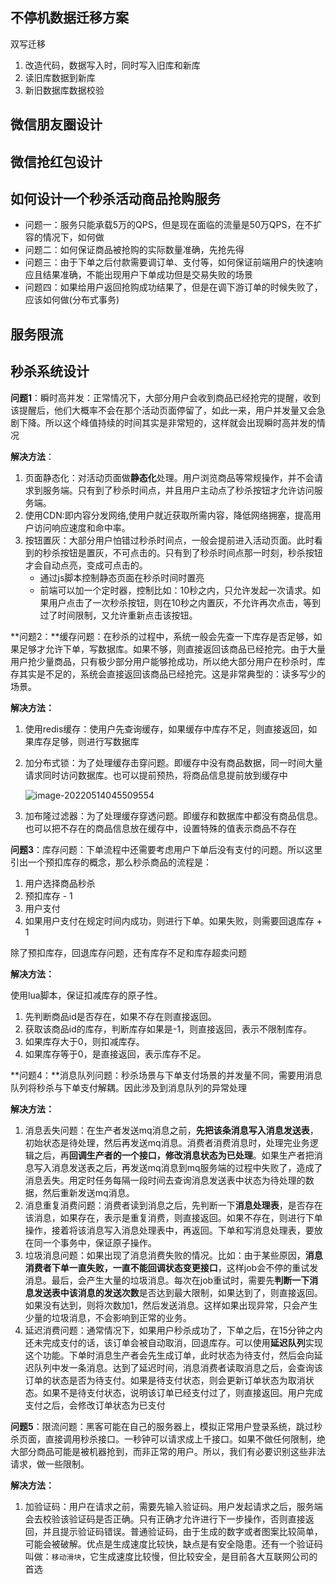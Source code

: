 ## 不停机数据迁移方案

双写迁移

1. 改造代码，数据写入时，同时写入旧库和新库
2. 读旧库数据到新库
3. 新旧数据库数据校验

## 微信朋友圈设计

## 微信抢红包设计

## 如何设计一个秒杀活动商品抢购服务

-  问题一：服务只能承载5万的QPS，但是现在面临的流量是50万QPS，在不扩容的情况下，如何做
- 问题二：如何保证商品被抢购的实际数量准确，先抢先得
- 问题三：由于下单之后付款需要调订单、支付等，如何保证前端用户的快速响应且结果准确，不能出现用户下单成功但是交易失败的场景
- 问题四：如果给用户返回抢购成功结果了，但是在调下游订单的时候失败了，应该如何做(分布式事务)

## 服务限流

## 秒杀系统设计

**问题1**：瞬时高并发：正常情况下，大部分用户会收到商品已经抢完的提醒，收到该提醒后，他们大概率不会在那个活动页面停留了，如此一来，用户并发量又会急剧下降。所以这个峰值持续的时间其实是非常短的，这样就会出现瞬时高并发的情况

**解决方法**：

1. 页面静态化：对活动页面做**静态化**处理。用户浏览商品等常规操作，并不会请求到服务端。只有到了秒杀时间点，并且用户主动点了秒杀按钮才允许访问服务端。
2. 使用CDN:即内容分发网络,使用户就近获取所需内容，降低网络拥塞，提高用户访问响应速度和命中率。
3. 按钮置灰：大部分用户怕错过秒杀时间点，一般会提前进入活动页面。此时看到的秒杀按钮是置灰，不可点击的。只有到了秒杀时间点那一时刻，秒杀按钮才会自动点亮，变成可点击的。
   - 通过js脚本控制静态页面在秒杀时间时置亮
   - 前端可以加一个定时器，控制比如：10秒之内，只允许发起一次请求。如果用户点击了一次秒杀按钮，则在10秒之内置灰，不允许再次点击，等到过了时间限制，又允许重新点击该按钮。

**问题2：**缓存问题：在秒杀的过程中，系统一般会先查一下库存是否足够，如果足够才允许下单，写数据库。如果不够，则直接返回该商品已经抢完。由于大量用户抢少量商品，只有极少部分用户能够抢成功，所以绝大部分用户在秒杀时，库存其实是不足的，系统会直接返回该商品已经抢完。这是非常典型的：读多写少的场景。

**解决方法：**

1. 使用redis缓存：使用户先查询缓存，如果缓存中库存不足，则直接返回，如果库存足够，则进行写数据库

2. 加分布式锁：为了处理缓存击穿问题。即缓存中没有商品数据，同一时间大量请求同时访问数据库。也可以提前预热，将商品信息提前放到缓存中

   ![image-20220514045509554](C:\Users\fqh0722\AppData\Roaming\Typora\typora-user-images\image-20220514045509554.png)

3. 加布隆过滤器：为了处理缓存穿透问题。即缓存和数据库中都没有商品信息。也可以把不存在的商品信息放在缓存中，设置特殊的值表示商品不存在

**问题3**：库存问题：下单流程中还需要考虑用户下单后没有支付的问题。所以这里引出一个预扣库存的概念，那么秒杀商品的流程是：

1. 用户选择商品秒杀
2. 预扣库存 - 1
3. 用户支付
4. 如果用户支付在规定时间内成功，则进行下单。如果失败，则需要回退库存 + 1

除了预扣库存，回退库存问题，还有库存不足和库存超卖问题

**解决方法：**

使用lua脚本，保证扣减库存的原子性。

1. 先判断商品id是否存在，如果不存在则直接返回。
2. 获取该商品id的库存，判断库存如果是-1，则直接返回，表示不限制库存。
3. 如果库存大于0，则扣减库存。
4. 如果库存等于0，是直接返回，表示库存不足。

**问题4：**消息队列问题：秒杀场景与下单支付场景的并发量不同，需要用消息队列将秒杀与下单支付解耦。因此涉及到消息队列的异常处理

**解决方法：**

1. 消息丢失问题：在生产者发送mq消息之前，**先把该条消息写入消息发送表**，初始状态是待处理，然后再发送mq消息。消费者消费消息时，处理完业务逻辑之后，再**回调生产者的一个接口，修改消息状态为已处理**。如果生产者把消息写入消息发送表之后，再发送mq消息到mq服务端的过程中失败了，造成了消息丢失。用定时任务每隔一段时间去查询消息发送表中状态为待处理的数据，然后重新发送mq消息。
2. 消息重复消费问题：消费者读到消息之后，先判断一下**消息处理表**，是否存在该消息，如果存在，表示是重复消费，则直接返回。如果不存在，则进行下单操作，接着将该消息写入消息处理表中，再返回。下单和写消息处理表，要放在同一个事务中，保证原子操作。
3. 垃圾消息问题：如果出现了消息消费失败的情况。比如：由于某些原因，**消息消费者下单一直失败，一直不能回调状态变更接口**，这样job会不停的重试发消息。最后，会产生大量的垃圾消息。每次在job重试时，需要先**判断一下消息发送表中该消息的发送次数**是否达到最大限制，如果达到了，则直接返回。如果没有达到，则将次数加1，然后发送消息。这样如果出现异常，只会产生少量的垃圾消息，不会影响到正常的业务。
4. 延迟消费问题：通常情况下，如果用户秒杀成功了，下单之后，在15分钟之内还未完成支付的话，该订单会被自动取消，回退库存。可以使用**延迟队列**实现这个功能。下单时消息生产者会先生成订单，此时状态为待支付，然后会向延迟队列中发一条消息。达到了延迟时间，消息消费者读取消息之后，会查询该订单的状态是否为待支付。如果是待支付状态，则会更新订单状态为取消状态。如果不是待支付状态，说明该订单已经支付过了，则直接返回。用户完成支付之后，会修改订单状态为已支付

**问题5**：限流问题：黑客可能在自己的服务器上，模拟正常用户登录系统，跳过秒杀页面，直接调用秒杀接口。一秒钟可以请求成上千接口。如果不做任何限制，绝大部分商品可能是被机器抢到，而非正常的用户。所以，我们有必要识别这些非法请求，做一些限制。

**解决方法：**

1. 加验证码：用户在请求之前，需要先输入验证码。用户发起请求之后，服务端会去校验该验证码是否正确。只有正确才允许进行下一步操作，否则直接返回，并且提示验证码错误。普通验证码，由于生成的数字或者图案比较简单，可能会被破解。优点是生成速度比较快，缺点是有安全隐患。还有一个验证码叫做：`移动滑块`，它生成速度比较慢，但比较安全，是目前各大互联网公司的首选